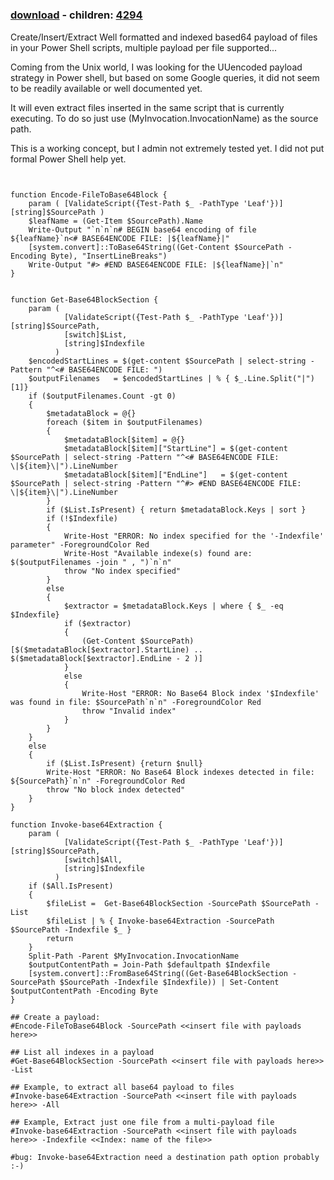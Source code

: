 ﻿---
pid:            4293
poster:         Nicolas Tremblay
title:          
date:           2013-07-07 15:40:55
format:         posh
parent:         0
parent:         0
children:       4294
---

# 

### [download](4293.ps1) - children: [4294](4294.md)

Create/Insert/Extract Well formatted and indexed based64 payload of files
in your Power Shell scripts, multiple payload per file supported...

Coming from the Unix world, I was looking for the UUencoded payload strategy 
in Power shell, but based on some Google queries, it did not seem to be readily 
available or well documented yet.

It will even extract files inserted in the same script that is currently executing.
To do so just use $($MyInvocation.InvocationName) as the source path.

This is a working concept, but I admin not extremely tested yet.
I did not put formal Power Shell help yet.

```posh


function Encode-FileToBase64Block {
    param ( [ValidateScript({Test-Path $_ -PathType 'Leaf'})][string]$SourcePath ) 
    $leafName = (Get-Item $SourcePath).Name 
    Write-Output "`n`n`n# BEGIN base64 encoding of file ${leafName}`n<# BASE64ENCODE FILE: |${leafName}|"
    [system.convert]::ToBase64String((Get-Content $SourcePath -Encoding Byte), "InsertLineBreaks") 
    Write-Output "#> #END BASE64ENCODE FILE: |${leafName}|`n"
}


function Get-Base64BlockSection { 
    param ( 
            [ValidateScript({Test-Path $_ -PathType 'Leaf'})][string]$SourcePath,
            [switch]$List, 
            [string]$Indexfile
          )
    $encodedStartLines = $(get-content $SourcePath | select-string -Pattern "^<# BASE64ENCODE FILE: ")
    $outputFilenames   = $encodedStartLines | % { $_.Line.Split("|")[1]}
    if ($outputFilenames.Count -gt 0)
    {
        $metadataBlock = @{}
        foreach ($item in $outputFilenames)
        {
            $metadataBlock[$item] = @{}
            $metadataBlock[$item]["StartLine"] = $(get-content $SourcePath | select-string -Pattern "^<# BASE64ENCODE FILE: \|${item}\|").LineNumber
            $metadataBlock[$item]["EndLine"]   = $(get-content $SourcePath | select-string -Pattern "^#> #END BASE64ENCODE FILE: \|${item}\|").LineNumber
        }
        if ($List.IsPresent) { return $metadataBlock.Keys | sort }
        if (!$Indexfile) 
        { 
            Write-Host "ERROR: No index specified for the '-Indexfile' parameter" -ForegroundColor Red
            Write-Host "Available indexe(s) found are: $($outputFilenames -join " , ")`n`n"
            throw "No index specified"
        }
        else
        {
            $extractor = $metadataBlock.Keys | where { $_ -eq $Indexfile}
            if ($extractor)
            {
                (Get-Content $SourcePath)[$($metadataBlock[$extractor].StartLine) .. $($metadataBlock[$extractor].EndLine - 2 )]
            }
            else
            {
                Write-Host "ERROR: No Base64 Block index '$Indexfile' was found in file: $SourcePath`n`n" -ForegroundColor Red
                throw "Invalid index"
            }
        }
    }
    else
    {
        if ($List.IsPresent) {return $null}
        Write-Host "ERROR: No Base64 Block indexes detected in file: ${SourcePath}`n`n" -ForegroundColor Red
        throw "No block index detected"
    }
}

function Invoke-base64Extraction {
    param ( 
            [ValidateScript({Test-Path $_ -PathType 'Leaf'})][string]$SourcePath,
            [switch]$All, 
            [string]$Indexfile
          )
    if ($All.IsPresent) 
    {
        $fileList =  Get-Base64BlockSection -SourcePath $SourcePath -List
        $fileList | % { Invoke-base64Extraction -SourcePath $SourcePath -Indexfile $_ }
        return
    }
    Split-Path -Parent $MyInvocation.InvocationName
    $outputContentPath = Join-Path $defaultpath $Indexfile
    [system.convert]::FromBase64String((Get-Base64BlockSection -SourcePath $SourcePath -Indexfile $Indexfile)) | Set-Content $outputContentPath -Encoding Byte
}

## Create a payload:
#Encode-FileToBase64Block -SourcePath <<insert file with payloads here>>

## List all indexes in a payload
#Get-Base64BlockSection -SourcePath <<insert file with payloads here>> -List

## Example, to extract all base64 payload to files 
#Invoke-base64Extraction -SourcePath <<insert file with payloads here>> -All

## Example, Extract just one file from a multi-payload file
#Invoke-base64Extraction -SourcePath <<insert file with payloads here>> -Indexfile <<Index: name of the file>>

#bug: Invoke-base64Extraction need a destination path option probably :-)



```
